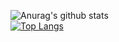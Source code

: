 ![Anurag's github stats](https://github-readme-stats.vercel.app/api?username=amk9978&show_icons=true)
<br>
[![Top Langs](https://github-readme-stats.vercel.app/api/top-langs/?username=amk9978)](https://github.com/anuraghazra/github-readme-stats)

